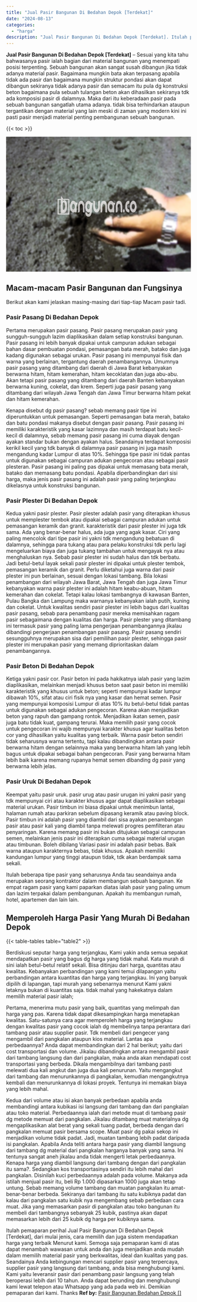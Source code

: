 ```yaml
---
title: "Jual Pasir Bangunan Di Bedahan Depok [Terdekat]"
date: "2024-08-13"
categories: 
  - "harga"
description: "Jual Pasir Bangunan Di Bedahan Depok [Terdekat]. Itulah pemaparan perihal Jual Pasir Bangunan Di Bedahan Depok [Terdekat], dari mulai jenis, cara memilih d..."
---
```


**Jual Pasir Bangunan Di Bedahan Depok \[Terdekat\]** – Sesuai yang kita tahu bahwasanya pasir ialah bagian dari material bangunan yang menempati posisi terpenting. Sebuah bangunan akan sangat susah dibangun jika tidak adanya material pasir. Bagaimana mungkin bata akan terpasang apabila tidak ada pasir dan bagaimana mungkin struktur pondasi akan dapat dibangun sekiranya tidak adanya pasir dan semacam itu pula dg konstruksi beton bagaimana pula sebuah tulangan beton akan dihasilkan sekiranya tdk ada komposisi pasir di dalamnya. Maka dari itu keberadaan pasir pada sebuah bangunan sangatlah utama adanya. tidak bisa terhindarkan ataupun tergantikan dengan material yang lain meski di zaman yang modern kini ini pasti pasir menjadi material penting pembangunan sebuah bangunan.

{{< toc >}}

![Jual Pasir Bangunan Di Bedahan Depok [Terdekat]](/images/jual-pasir-bangunan-54.png)

## Macam-macam Pasir Bangunan dan Fungsinya

Berikut akan kami jelaskan masing-masing dari tiap-tiap Macam pasir tadi.

### Pasir Pasang Di Bedahan Depok

Pertama merupakan pasir pasang. Pasir pasang merupakan pasir yang sungguh-sungguh lazim diaplikasikan dalam setiap konstruksi bangunan. Pasir pasang ini lebih banyak dipakai untuk campuran adukan sebagai bahan dasar pembuatan pondasi, pemasangan bata merah, batako dan juga kadang digunakan sebagai urukan. Pasir pasang ini mempunyai fisik dan warna yang berlainan, tergantung daerah penambangannya. Umumnya pasir pasang yang ditambang dari daerah di Jawa Barat kebanyakan berwarna hitam, hitam kemerahan, hitam kecoklatan dan juga abu-abu. Akan tetapi pasir pasang yang ditambang dari daerah Banten kebanyakan berwarna kuning, cokelat, dan krem. Seperti juga pasir pasang yang ditambang dari wilayah Jawa Tengah dan Jawa Timur berwarna hitam pekat dan hitam kemerahan.

Kenapa disebut dg pasir pasang? sebab memang pasir tipe ini diperuntukkan untuk pemasangan. Seperti pemasangan bata merah, batako dan batu pondasi makanya disebut dengan pasir pasang. Pasir pasang ini memiliki karakteristik yang kasar lazimnya dan masih terdapat batu kecil-kecil di dalamnya, sebab memang pasir pasang ini cuma diayak dengan ayakan standar bukan dengan ayakan halus. Seandainya terdapat komposisi kerikil kecil yang tdk banyak di dalamnya pasir pasang ini juga masih mengandung kadar Lumpur di atas 10%. Sehingga tipe pasir ini tidak pantas untuk digunakan sebagai campuran adukan pengecoran atau sebagai pasir plesteran. Pasir pasang ini paling pas dipakai untuk memasang bata merah, batako dan memasang batu pondasi. Apabila diperbandingkan dari sisi harga, maka jenis pasir pasang ini adalah pasir yang paling terjangkau dikelasnya untuk konstruksi bangunan.

### Pasir Plester Di Bedahan Depok

Kedua yakni pasir plester. Pasir plester adalah pasir yang diterapkan khusus untuk memplester tembok atau dipakai sebagai campuran adukan untuk pemasangan keramik dan granit. karakteristik dari pasir plester ini juga tdk sama. Ada yang benar-benar halus, ada juga yang agak kasar. Ciri yang paling mencolok dari tipe pasir ini yakni tdk mengandung bebatuan di dalamnya, sehingga para tukang atau para pelaku konstruksi tdk perlu lagi mengeluarkan biaya dan juga tukang tambahan untuk mengayak nya atau menghaluskan nya. Sebab pasir plester ini sudah halus dan tdk berbatu. Jadi betul-betul layak sekali pasir plester ini dipakai untuk plester tembok, pemasangan keramik dan granit. Perlu diketahui juga warna dari pasir plester ini pun berlainan, sesuai dengan lokasi tambang. Bila lokasi penambangan dari wilayah Jawa Barat, Jawa Tengah dan juga Jawa Timur kebanyakan warna pasir plester ini adalah hitam keabu-abuan, hitam kemerahan dan cokelat. Tetapi kalau lokasi tambangnya di kawasan Banten, Pulau Bangka dan Lampung maka warnanya kebanyakan ialah putih, kuning dan cokelat. Untuk kwalitas sendiri pasir plester ini lebih bagus dari kualitas pasir pasang, sebab para penambang pasir mereka memisahkan ragam pasir sebagaimana dengan kualitas dan harga. Pasir plester yang ditambang ini termasuk pasir yang paling lama pengerjaan penambangannya jikalau dibandingi pengerjaan penambangan pasir pasang. Pasir pasang sendiri sesungguhnya merupakan sisa dari pemilihan pasir plester, sehingga pasir plester ini merupakan pasir yang memang diprioritaskan dalam penambangannya.

### Pasir Beton Di Bedahan Depok

Ketiga yakni pasir cor. Pasir beton ini pada hakikatnya ialah pasir yang lazim diaplikasikan, melainkan menjadi khusus beton saat pasir beton ini memiliki karakteristik yang khusus untuk beton; seperti mempunyai kadar lumpur dibawah 10%, sifat atau ciri fisik nya yang kasar dan hemat semen. Pasir yang mempunyai komposisi Lumpur di atas 10% itu betul-betul tidak pantas untuk digunakan sebagai adukan pengecoran. Karena akan menjadikan beton yang rapuh dan gampang rontok. Menjadikan ikatan semen, pasir juga batu tidak kuat, gampang terurai. Maka memilih pasir yang cocok untuk pengecoran ini wajib mempunyai karakter khusus agar kualitas beton cor yang dihasilkan yaitu kualitas yang terbaik. Warna pasir beton sendiri tidak seharusnya warna tertentu, tapi kalau dibandingkan antara pasir berwarna hitam dengan selainnya maka yang berwarna hitam lah yang lebih bagus untuk dipakai sebagai bahan pengecoran. Pasir yang berwarna hitam lebih baik karena memang rupanya hemat semen dibanding dg pasir yang berwarna lebih jelas.

### Pasir Uruk Di Bedahan Depok

Keempat yaitu pasir uruk. pasir urug atau pasir urugan ini yakni pasir yang tdk mempunyai ciri atau karakter khusus agar dapat diaplikasikan sebagai material urukan. Pasir timbun ini biasa dipakai untuk menimbun lantai, halaman rumah atau parkiran sebelum dipasang keramik atau paving block. Pasir timbun ini adalah pasir yang diambil dari sisa ayakan penambangan pasir atau pasir kali yang diambil tanpa melewati progres pemfilteran atau penyaringan. Karena memang pasir ini bukan ditujukan sebagai campuran semen, melainkan jenis pasir ini diterapkan cuma sebagai material urugan atau timbunan. Boleh dibilang Variasi pasir ini adalah pasir bebas. Baik warna ataupun karakternya bebas, tidak khusus. Apakah memiliki kandungan lumpur yang tinggi ataupun tidak, tdk akan berdampak sama sekali.

Itulah beberapa tipe pasir yang seharusnya Anda tau seandainya anda merupakan seorang kontraktor dalam membangun sebuah bangunan. Ke empat ragam pasir yang kami paparkan diatas ialah pasir yang paling umum dan lazim terpakai dalam pembangunan. Apakah itu membangun rumah, hotel, apartemen dan lain lain.

## Memperoleh Harga Pasir Yang Murah Di Bedahan Depok

{{< table-tables table="table2" >}}

Berdiskusi seputar harga yang terjangkau, Kami yakin anda semua sepakat mendapatkan pasir yang bagus dg harga yang tidak mahal. Kata murah di sini ialah betul-betul relatif sekali. Bisa ditinjau dari harga, quantitas atau kwalitas. Kebanyakan perbandingan yang kami temui dilapangan yaitu perbandingan antara kuantitas dan harga yang terjangkau. Ini yang banyak dipilih di lapangan, tapi murah yang sebenarnya menurut Kami yakni letaknya bukan di kuantitas saja. tidak mahal yang hakekatnya dalam memilih material pasir ialah;

Pertama, menerima mutu pasir yang baik, quantitas yang melimpah dan harga yang pas. Karena tidak dapat dikesampingkan harga menetapkan kwalitas. Satu-satunya cara agar memperoleh harga yang terjangkau dengan kwalitas pasir yang cocok ialah dg membelinya tanpa perantara dari tambang pasir atau supplier pasir. Tdk membeli dari pengecer yang mengambil dari pangkalan ataupun kios material. Lantas apa perbedaannya? Anda dapat membandingkan dari 2 hal berikut; yaitu dari cost transportasi dan volume. Jikalau dibandingkan antara mengambil pasir dari tambang langsung dan dari pangkalan, maka anda akan mendapati cost transportasi yang berbeda. Dikala mengambilnya dari tambang pasti melewati dua kali angkut dan juga dua kali penurunan. Yaitu mengangkut dari tambang dan menurunkannya di pangkalan, kemudian mengangkutnya kembali dan menurunkannya di lokasi proyek. Tentunya ini memakan biaya yang lebih mahal.

Kedua dari volume atau isi akan banyak perbedaan apabila anda membandingi antara kubikasi isi langsung dari tambang dan dari pangkalan atau toko material. Perbedaannya ialah dari metode muat di tambang pasir dg metode memuat dari pangkalan. Jikalau ditambang muat materialnya dg mengaplikasikan alat berat yang sekali tuang padat, berbeda dengan dari pangkalan memuat pasir bersama scope. Muat pasir dg pakai sekop ini menjadikan volume tidak padat. Jadi, muatan tambang lebih padat daripada isi pangkalan. Apabila Anda teliti antara harga pasir yang diambil langsung dari tambang dg material dari pangkalan harganya banyak yang sama. Ini tentunya sangat aneh jikalau anda tidak mengerti letak perbedaannya. Kenapa harga yang diambil langsung dari tambang dengan dari pangkalan itu sama?. Sedangkan kos transportasinya sendiri itu lebih mahal dari pangkalan. Disinilah kuci perbedaannya adalah pada volume. Makanya ada istilah menjual pasir itu, beli Rp 1.000 dipasarkan 1000 juga akan tetap untung. Sebab memang volume tambang dan muatan pangkalan itu amat-benar-benar berbeda. Sekiranya dari tambang itu satu kubiknya padat dan kalau dari pangkalan satu kubik nya mengembang sebab perbedaan cara muat. Jika yang memasarkan pasir di pangkalan atau toko bangunan itu membeli dari tambangnya sebanyak 25 kubik, pastinya akan dapat memasarkan lebih dari 25 kubik dg harga per kubiknya sama.

Itulah pemaparan perihal Jual Pasir Bangunan Di Bedahan Depok \[Terdekat\], dari mulai jenis, cara memilih dan juga sistem mendapatkan harga yang terbaik Menurut kami. Semoga saja pemaparan kami di atas dapat menambah wawasan untuk anda dan juga menjadikan anda mudah dalam memilih material pasir yang berkwalitas, ideal dan kualitas yang pas. Seandainya Anda kebingungan mencari supplier pasir yang terpercaya, supplier pasir yang langsung dari tambang, anda bisa menghubungi kami. Kami yaitu leveransir pasir dari penambang pasir langsung yang telah beroperasi lebih dari 10 tahun. Anda dapat berunding dan menghubungi kami lewat telepon atau Whatsapp yang ada pada web ini. Demikian pemaparan dari kami. Thanks
**Ref by:** [Pasir Bangunan Bedahan Depok []](https://id.wikipedia.org/wiki/Pasir)
